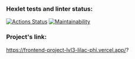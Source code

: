 ### Hexlet tests and linter status:
[![Actions Status](https://github.com/CerberStrix/frontend-project-lvl3/workflows/hexlet-check/badge.svg)](https://github.com/CerberStrix/frontend-project-lvl3/actions)
[![Maintainability](https://api.codeclimate.com/v1/badges/4ca9047f8e3a4cec5e95/maintainability)](https://codeclimate.com/github/CerberStrix/frontend-project-lvl3/maintainability)

### Project's link:
https://frontend-project-lvl3-lilac-phi.vercel.app/?
